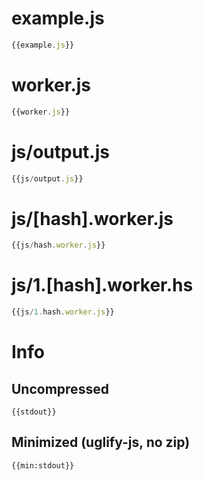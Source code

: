 
# example.js

``` javascript
{{example.js}}
```

# worker.js

``` javascript
{{worker.js}}
```

# js/output.js

``` javascript
{{js/output.js}}
```

# js/[hash].worker.js

``` javascript
{{js/hash.worker.js}}
```

# js/1.[hash].worker.hs

``` javascript
{{js/1.hash.worker.js}}
```

# Info

## Uncompressed

```
{{stdout}}
```

## Minimized (uglify-js, no zip)

```
{{min:stdout}}
```